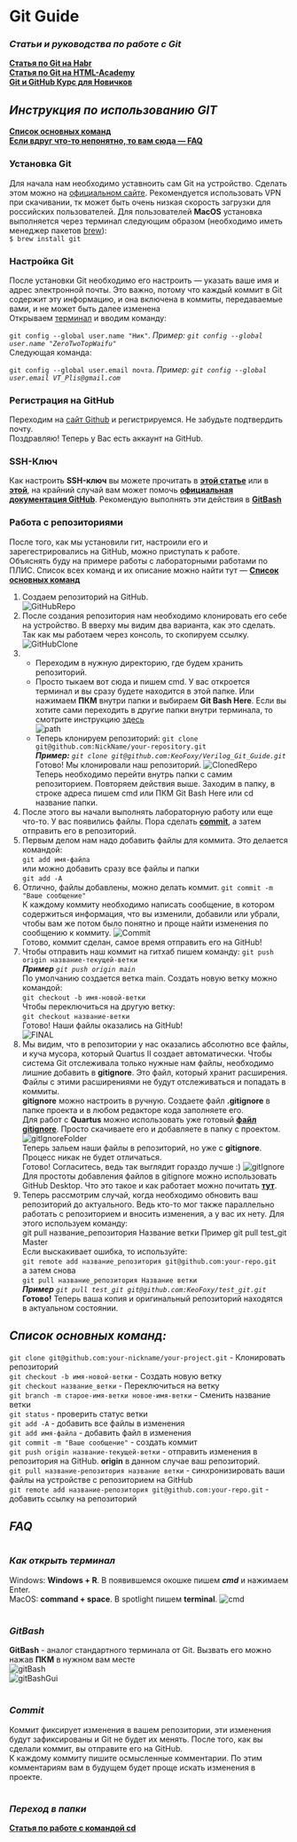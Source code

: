 # Git Guide  
### _Статьи и руководства по работе с Git_  
[**Статья по Git на Habr**](https://habr.com/ru/post/273897/)  
[**Статья по Git на HTML-Academy**](https://htmlacademy.ru/blog/useful/git/git-console)  
[**Git и GitHub Курс для Новичков**](https://youtu.be/zZBiln_2FhM)

## _Инструкция по использованию GIT_  
[**Список основных команд**](#список-основных-команд)  
[**Если вдруг что-то непонятно, то вам сюда — FAQ**](#faq)  
### Установка Git  
Для начала нам необходимо уставноить сам Git на устройство. Сделать этом можно на [официальном сайте](https://git-scm.com/download/win). Рекомендуется использовать VPN при скачивании, тк может быть очень низкая скорость загрузки для российских пользователей.
Для пользователей **MacOS** установка выполняется через терминал следующим образом (необходимо иметь менеджер пакетов [brew](https://brew.sh/index_ru)):  
`$ brew install git`  

### **Настройка Git**  

После установки Git необходимо его настроить — указать ваше имя и адрес электронной почты. Это важно, потому что каждый коммит в Git содержит эту информацию, и она включена в коммиты, передаваемые вами, и не может быть далее изменена  
Открываем [терминал](#как-открыть-терминал) и вводим команду:  

`git config --global user.name "Ник"`.  *Пример: `git config --global user.name "ZeroTwoTopWaifu"`*  
Следующая команда:  

`git config --global user.email почта`.  *Пример: `git config --global user.email VT_Plis@gmail.com`*  

### **Регистрация на GitHub**  

Переходим на [сайт Github](https://github.com/) и регистрируемся. Не забудьте подтвердить почту.  
Поздравляю! Теперь у Вас есть аккаунт на GitHub.

### **SSH-Ключ**  
Как настроить **SSH-ключ** вы можете прочитать в [**этой статье**](https://htmlacademy.ru/blog/useful/git/git-console) или в [**этой**](https://www.atlassian.com/git/tutorials/git-ssh), на крайний случай вам может помочь [**официальная документация GitHub**](https://docs.github.com/en/authentication/connecting-to-github-with-ssh/generating-a-new-ssh-key-and-adding-it-to-the-ssh-agent).  Рекомендую выполнять эти действия в [**GitBash**](#gitbash)

### **Работа с репозиториями**  
После того, как мы установили гит, настроили его и зарегестрировались на GitHub, можно приступать к работе.  
Объяснять буду на примере работы с лабораторными работами по ПЛИС.  Список всех команд и их описание можно найти тут — [**Список основных команд**](#список-основных-команд)  
1. Создаем репозиторий на GitHub.  
![GitHubRepo](pictures/GItHub_CreateNewRepo.PNG)  
2. После создания репозитория нам необходимо клонировать его себе на устройство. В вверху мы видим два варианта, как это сделать. Так как мы работаем через консоль, то скопируем ссылку.  
![GitHubClone](pictures/GitHub_RepoMenu.PNG)  
3. * Переходим в нужную директорию, где будем хранить репозиторий.
   * Просто тыкаем вот сюда и пишем cmd. У вас откроется терминал и вы сразу будете находится в этой папке. Или нажимаем **ПКМ** внутри папки и выбираем **Git Bash Here**. Если вы хотите сами переходить в другие папки внутри терминала, то смотрите инструкцию [здесь](#переход-в-папки)  
   ![path](pictures/FileExPath.PNG)
   * Теперь клонируем репозиторий: 
    `git clone git@github.com:NickName/your-repository.git`   
    ***Пример:** `git clone git@github.com:KeoFoxy/Verilog_Git_Guide.git`*  
    Готово! Мы клонировали наш репозиторий.
    ![ClonedRepo](pictures/ClonedRepo.PNG)  
    Теперь необходимо перейти внутрь папки с самим репозиторием. Повторяем действия выше. Заходим в папку, в строке адреса пишем cmd или ПКМ Git Bash Here или cd название папки.
4. После этого вы начали выполнять лабораторную работу или еще что-то. У вас появились файлы. Пора сделать [**commit**](#commit), а затем отправить его в репозиторий.
5. Первым делом нам надо добавить файлы для коммита. Это делается командой:  
   `git add имя-файла`  
   или можно добавить сразу все файлы и папки  
   `git add -A`  
6. Отлично, файлы добавлены, можно делать коммит.
   `git commit -m "Ваше сообщение"`  
   К каждому коммиту необходимо написать сообщение, в котором содержиться информация, что вы изменили, добавили или убрали, чтобы вам же потом было понятно и проще найти изменения по сообщению к коммиту.
   ![Commit](pictures/gitCommit.PNG)  
   Готово, коммит сделан, самое время отправить его на GitHub!
7. Чтобы отправить наш коммит на гитхаб пишем команду:
   `git push origin название-текущей-ветки`  
   ***Пример** `git push origin main`*  
      По умолчанию создается ветка main. Создать новую ветку можно командой:  
   `git checkout -b имя-новой-ветки`  
   Чтобы переключиться на другую ветку:  
   `git checkout название-ветки`  
   Готово! Наши файлы оказались на GitHub!  
   ![FINAL](pictures/gitPushed.PNG)  
8. Мы видим, что в репозитории у нас оказались абсолютно все файлы, и куча мусора, который Quartus II создает автоматически. Чтобы система Git отслеживала только нужные нам файлы, необходимо лишние добавить в **gitignore**. Это файл, который хранит расширения. Файлы с этими расширениями не будут отслеживаться и попадать в коммиты.  
   **gitignore** можно настроить в ручную. Создаете файл **.gitignore** в папке проекта и в любом редакторе кода заполняете его.  
   Для работ с **Quartus** можно использовать уже готовый [**файл gitignore**](https://gist.github.com/nhasbun/71918796044b7ba89d6662133495f754).  Просто скачиваете его и добавляете в папку с проектом.  
   ![gitIgnoreFolder](pictures/GitIgnoreFolder.PNG)  
   Теперь зальем наши файлы в репозиторий, но уже с **gitignore**. Процесс никак не будет отличаться.    
   Готово! Согласитесь, ведь так выглядит гораздо лучше :)
   ![gitIgnore](pictures/Gitignore.PNG)  
   Для простоты добавления файлов в gitignore можно использовать GitHub Desktop. Что это такое и как работает можно почитать [**тут**](https://htmlacademy.ru/blog/articles/github-desktop). 
9.  Теперь рассмотрим случай, когда необходимо обновить ваш репозиторий до актуального. Ведь кто-то мог также параллельно работать с репозиторием и вносить изменения, а у вас их нету. Для этого используем команду:  
git pull название_репозитория Название ветки Пример git pull test_git Master  
Если выскакивает ошибка, то используйте:  
`git remote add название_репозитория git@github.com:your-repo.git`  
а затем снова  
`git pull название_репозитория Название ветки`  
***Пример** `git pull test_git git@github.com:KeoFoxy/test_git.git`*  
**Готово!** Теперь ваша копия и оригинальный репозиторий находятся в актуальном состоянии.

## **_Список основных команд:_**   
`git clone git@github.com:your-nickname/your-project.git` - Клонировать репозиторий   
`git checkout -b имя-новой-ветки` - Создать новую ветку  
`git checkout название_ветки` - Переключиться на ветку  
`git branch -m старое-имя-ветки новое-имя-ветки` - Сменить название ветки  
`git status` - проверить статус ветки  
`git add -A` - добавить все файлы в изменения  
`git add имя-файла` - добавить файл в изменения  
`git commit -m "Ваше сообщение"` - создать коммит  
`git push origin название-текущей-ветки` - отправить изменения в репозитория на GitHub. **origin** в данном случае ваш репозиторий.   
`git pull название-репозитория название ветки` - синхронизировать ваши файлы на устройстве с репозиторием на GitHub  
`git remote add название-репозитория git@github.com:your-repo.git` - добавить ссылку на репозиторий  

## _**FAQ**_
#
### **_Как открыть терминал_**
Windows: **Windows + R**. В появившемся окошке пишем ***cmd*** и нажимаем Enter.  
MacOS: **command + space**. В spotlight пишем **terminal**.
![cmd](pictures/cmdRun.PNG)  
#
### **_GitBash_**
**GitBash** - аналог стандартного терминала от Git. Вызвать его можно нажав **ПКМ** в нужном вам месте  
![gitBash](pictures/GitBashHere.png)  
![gitBashGui](pictures/GitBashGui.PNG)  
#
### **_Commit_**
Коммит фиксирует изменения в вашем репозитории, эти изменения будут зафиксированы и Git не будет их менять. После того, как вы сделали коммит, вы отправите его на GitHub.  
К каждому коммиту пишите осмысленные комментарии. По этим комментариям вам в будущем будет проще искать изменения в проекте.
#
### **_Переход в папки_**
[**Статья по работе с командой cd**](https://comp-security.net/%D0%BA%D0%B0%D0%BA-%D0%BF%D0%B5%D1%80%D0%B5%D0%B9%D1%82%D0%B8-%D0%B2-%D0%BF%D0%B0%D0%BF%D0%BA%D1%83-%D0%B8%D0%BB%D0%B8-%D0%BD%D0%B0-%D0%B4%D1%80%D1%83%D0%B3%D0%BE%D0%B9-%D0%B4%D0%B8%D1%81%D0%BA/)  
#
